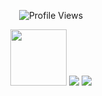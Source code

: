  <p align="center">
  <img src="https://komarev.com/ghpvc/?username=D4RKH3ART&label=lovelies&color=AABACE&base=570" alt="Profile Views"/>
</p>

<p align="center">
  <img src="https://file.garden/aFQP9esOHyVvl9zD/panny.png" width="90"/>
  <img src="https://file.garden/aFQP9esOHyVvl9zD/edgy.png" />
  <img src="https://file.garden/aFQP9esOHyVvl9zD/gender.png" />
</p>


